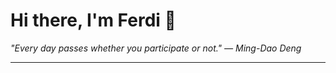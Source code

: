 <h1>Hi there, I'm Ferdi 👋</h1>

<p><em>
  "Every day passes whether you participate or not." — Ming-Dao Deng
</em></p>

---
